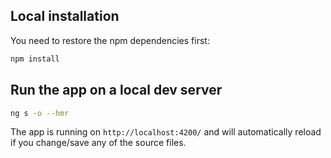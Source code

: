 
## Local installation

You need to restore the npm dependencies first:

```sh
npm install
```

## Run the app on a local dev server

```sh
ng s -o --hmr
```

The app is running on `http://localhost:4200/` and will automatically reload if you change/save any of the source files.
